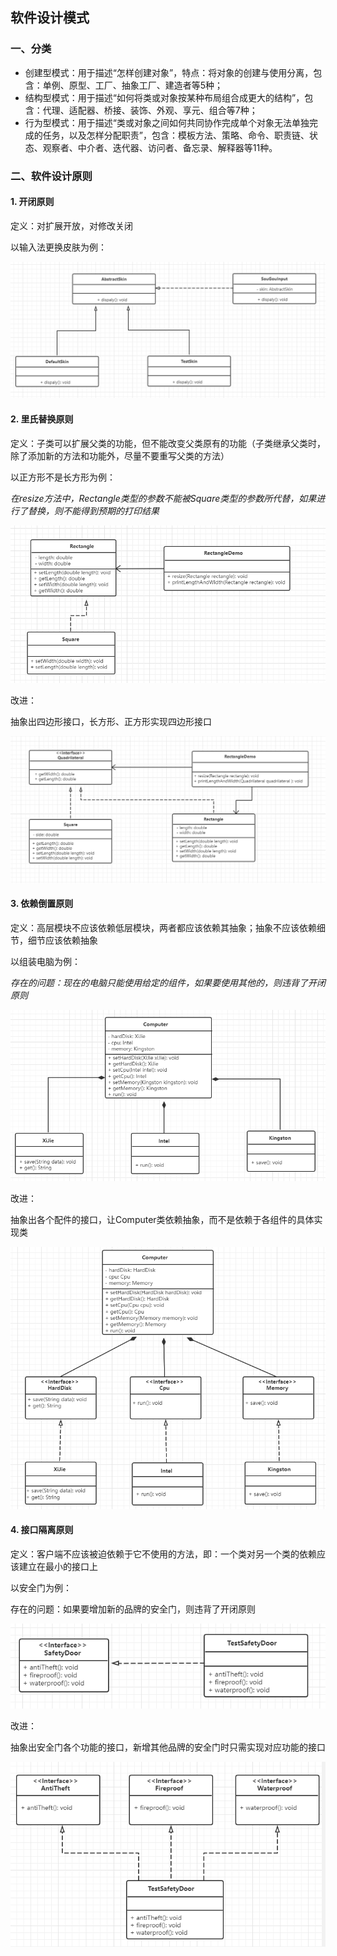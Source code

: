 ## 软件设计模式

### 一、分类

+ 创建型模式：用于描述“怎样创建对象”，特点：将对象的创建与使用分离，包含：单例、原型、工厂、抽象工厂、建造者等5种；
+ 结构型模式：用于描述“如何将类或对象按某种布局组合成更大的结构”，包含：代理、适配器、桥接、装饰、外观、享元、组合等7种；
+ 行为型模式：用于描述“类或对象之间如何共同协作完成单个对象无法单独完成的任务，以及怎样分配职责”，包含：模板方法、策略、命令、职责链、状态、观察者、中介者、迭代器、访问者、备忘录、解释器等11种。



### 二、软件设计原则

#### 1. 开闭原则

定义：对扩展开放，对修改关闭

以输入法更换皮肤为例：

![1.开闭原则UML](static/设计原则/1.开闭原则UML.png)



#### 2. 里氏替换原则

定义：子类可以扩展父类的功能，但不能改变父类原有的功能（子类继承父类时，除了添加新的方法和功能外，尽量不要重写父类的方法）

以正方形不是长方形为例：

*在resize方法中，Rectangle类型的参数不能被Square类型的参数所代替，如果进行了替换，则不能得到预期的打印结果*

![2.1.里氏替换原则UML](static/设计原则/2.1里氏替换原则UML.png)



改进：

抽象出四边形接口，长方形、正方形实现四边形接口

![2.2里氏替换原则UML](static/设计原则/2.2里氏替换原则UML.png)



#### 3. 依赖倒置原则

定义：高层模块不应该依赖低层模块，两者都应该依赖其抽象；抽象不应该依赖细节，细节应该依赖抽象

以组装电脑为例：

*存在的问题：现在的电脑只能使用给定的组件，如果要使用其他的，则违背了开闭原则*

![3.1依赖倒置原则](static/设计原则/3.1依赖倒置原则.png)



改进：

抽象出各个配件的接口，让Computer类依赖抽象，而不是依赖于各组件的具体实现类

![3.2依赖倒置原则](static/设计原则/3.2依赖倒置原则.png)



#### 4. 接口隔离原则

定义：客户端不应该被迫依赖于它不使用的方法，即：一个类对另一个类的依赖应该建立在最小的接口上

以安全门为例：

存在的问题：如果要增加新的品牌的安全门，则违背了开闭原则

![4.1接口隔离原则](static/设计原则/4.1接口隔离原则.png)



改进：

抽象出安全门各个功能的接口，新增其他品牌的安全门时只需实现对应功能的接口

![4.2接口隔离原则](static/设计原则/4.2接口隔离原则.png)